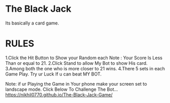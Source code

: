 # The Black Jack
 Its basically a card game.
 
 # RULES
 1.Click the Hit Button to Show your Random each
   Note : Your Score Is Less Than or equal to 21.
 2.Click Stand to allow My Bot to show His card.
 3.Among both the one who is more closer to 21 wins.
 4.There 5 sets in each Game Play.
    Try ur Luck If u can beat MY BOT.


Note: if ur Playing the Game in Your phone make your screen set to landscape mode.
Click Below To Challenge The Bot...
https://nikhil0770.github.io/The-Black-Jack-Game/
